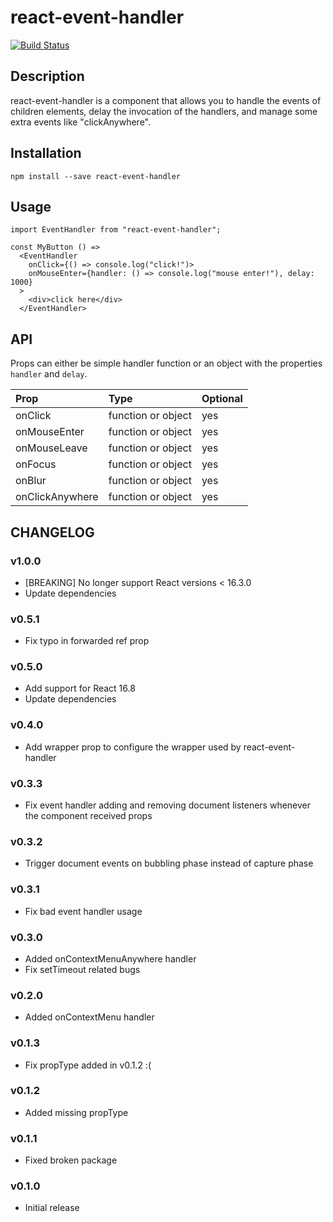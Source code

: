 # react-event-handler

[![Build Status](https://travis-ci.org/trabe/react-event-handler.svg?branch=master)](https://travis-ci.org/trabe/react-event-handler)

## Description

react-event-handler is a component that allows you to handle the events of children elements, delay the invocation of
the handlers, and manage some extra events like "clickAnywhere".

## Installation

```
npm install --save react-event-handler
```

## Usage
```
import EventHandler from "react-event-handler";

const MyButton () =>
  <EventHandler
    onClick={() => console.log("click!")>
    onMouseEnter={handler: () => console.log("mouse enter!"), delay: 1000}
  >
    <div>click here</div>
  </EventHandler>
```


## API

Props can either be simple handler function or an object with the properties `handler` and `delay`.

| Prop            | Type               | Optional |
|:----------------|:-------------------|:---------|
| onClick         | function or object |    yes   |
| onMouseEnter    | function or object |    yes   |
| onMouseLeave    | function or object |    yes   |
| onFocus         | function or object |    yes   |
| onBlur          | function or object |    yes   |
| onClickAnywhere | function or object |    yes   |

## CHANGELOG

### v1.0.0

* [BREAKING] No longer support React versions &lt; 16.3.0
* Update dependencies

### v0.5.1

* Fix typo in forwarded ref prop

### v0.5.0

* Add support for React 16.8
* Update dependencies

### v0.4.0

* Add wrapper prop to configure the wrapper used by react-event-handler

### v0.3.3

* Fix event handler adding and removing document listeners whenever the component received props

### v0.3.2

* Trigger document events on bubbling phase instead of capture phase

### v0.3.1

* Fix bad event handler usage

### v0.3.0

* Added onContextMenuAnywhere handler
* Fix setTimeout related bugs

### v0.2.0

* Added onContextMenu handler

### v0.1.3

* Fix propType added in v0.1.2 :(

### v0.1.2

* Added missing propType

### v0.1.1

* Fixed broken package

### v0.1.0

* Initial release
